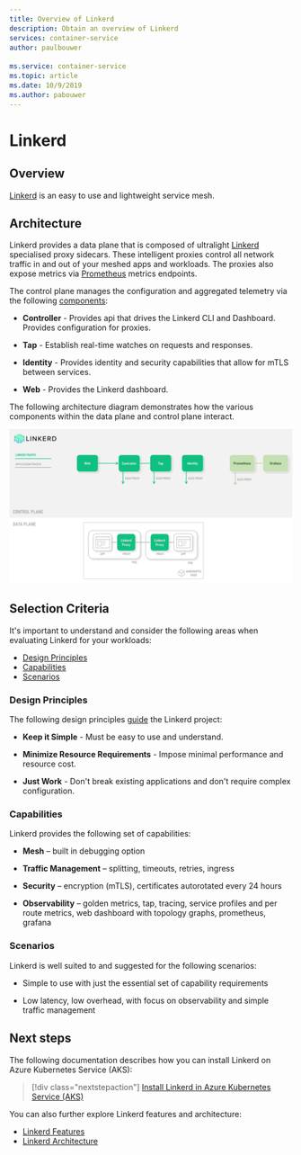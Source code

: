 ```yaml
---
title: Overview of Linkerd
description: Obtain an overview of Linkerd
services: container-service
author: paulbouwer

ms.service: container-service
ms.topic: article
ms.date: 10/9/2019
ms.author: pabouwer
---
```


# Linkerd

## Overview

[Linkerd][linkerd] is an easy to use and lightweight service mesh.

## Architecture

Linkerd provides a data plane that is composed of ultralight [Linkerd][linkerd-proxy] specialised proxy sidecars. These intelligent proxies control all network traffic in and out of your meshed apps and workloads. The proxies also expose metrics via [Prometheus][prometheus] metrics endpoints.

The control plane manages the configuration and aggregated telemetry via the following [components][linkerd-architecture]:

- **Controller** - Provides api that drives the Linkerd CLI and Dashboard. Provides configuration for proxies.

- **Tap** - Establish real-time watches on requests and responses.

- **Identity** - Provides identity and security capabilities that allow for mTLS between services.

- **Web** - Provides the Linkerd dashboard.


The following architecture diagram demonstrates how the various components within the data plane and control plane interact.


![Overview of Linkerd components and architecture.](media/servicemesh/linkerd/about-architecture.png)


## Selection Criteria

It's important to understand and consider the following areas when evaluating Linkerd for your workloads:

- [Design Principles](#design-principles)
- [Capabilities](#capabilities)
- [Scenarios](#scenarios)


### Design Principles

The following design principles [guide][design-principles] the Linkerd project:

- **Keep it Simple** - Must be easy to use and understand.

- **Minimize Resource Requirements** - Impose minimal performance and resource cost.

- **Just Work** - Don't break existing applications and don't require complex configuration.


### Capabilities

Linkerd provides the following set of capabilities:

- **Mesh** – built in debugging option

- **Traffic Management** – splitting, timeouts, retries, ingress

- **Security** – encryption (mTLS), certificates autorotated every 24 hours

- **Observability** – golden metrics, tap, tracing, service profiles and per route metrics, web dashboard with topology graphs, prometheus, grafana


### Scenarios

Linkerd is well suited to and suggested for the following scenarios:

- Simple to use with just the essential set of capability requirements

- Low latency, low overhead, with focus on observability and simple traffic management


## Next steps

The following documentation describes how you can install Linkerd on Azure Kubernetes Service (AKS):

> [!div class="nextstepaction"]
> [Install Linkerd in Azure Kubernetes Service (AKS)][linkerd-install]

You can also further explore Linkerd features and architecture:

- [Linkerd Features][linkerd-features]
- [Linkerd Architecture][linkerd-architecture]

<!-- LINKS - external -->
[linkerd]: https://linkerd.io/2/overview/
[linkerd-architecture]: https://linkerd.io/2/reference/architecture/
[linkerd-features]: https://linkerd.io/2/features/
[design-principles]: https://linkerd.io/2/design-principles/
[linkerd-proxy]: https://github.com/linkerd/linkerd2-proxy

[grafana]: https://grafana.com/
[prometheus]: https://prometheus.io/

<!-- LINKS - internal -->
[linkerd-install]: ./servicemesh-linkerd-install.md